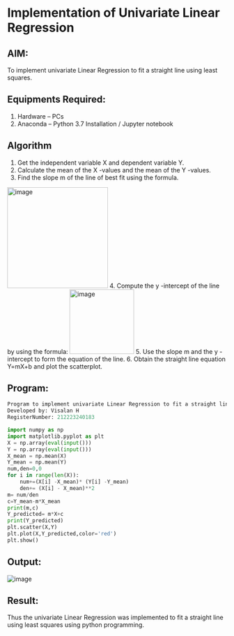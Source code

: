 # Implementation of Univariate Linear Regression

## AIM:
To implement univariate Linear Regression to fit a straight line using least squares.

## Equipments Required:
1. Hardware – PCs
2. Anaconda – Python 3.7 Installation / Jupyter notebook

## Algorithm
1. Get the independent variable X and dependent variable Y.
2. Calculate the mean of the X -values and the mean of the Y -values.
3. Find the slope m of the line of best fit using the formula. 
<img width="231" alt="image" src="https://user-images.githubusercontent.com/93026020/192078527-b3b5ee3e-992f-46c4-865b-3b7ce4ac54ad.png">
4. Compute the y -intercept of the line by using the formula:
<img width="148" alt="image" src="https://user-images.githubusercontent.com/93026020/192078545-79d70b90-7e9d-4b85-9f8b-9d7548a4c5a4.png">
5. Use the slope m and the y -intercept to form the equation of the line.
6. Obtain the straight line equation Y=mX+b and plot the scatterplot.

## Program:
```python
Program to implement univariate Linear Regression to fit a straight line using least squares.
Developed by: Visalan H
RegisterNumber: 212223240183

import numpy as np
import matplotlib.pyplot as plt
X = np.array(eval(input()))
Y = np.array(eval(input()))
X_mean = np.mean(X)
Y_mean = np.mean(Y)
num,den=0,0
for i in range(len(X)):
    num+=(X[i] -X_mean)* (Y[i] -Y_mean)
    den+= (X[i] - X_mean)**2
m= num/den
c=Y_mean-m*X_mean
print(m,c)
Y_predicted= m*X+c
print(Y_predicted)
plt.scatter(X,Y)
plt.plot(X,Y_predicted,color='red')
plt.show()
```
## Output:
![image](https://github.com/user-attachments/assets/0f40e729-a3bb-4746-83fe-57e19f0afd6a)

## Result:
Thus the univariate Linear Regression was implemented to fit a straight line using least squares using python programming.
